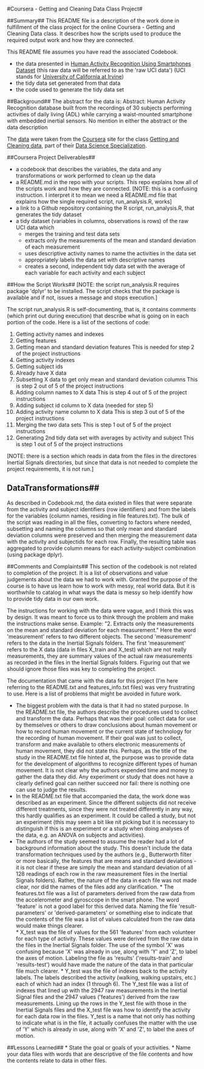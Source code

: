 #Coursera - Getting and Cleaning Data Class Project#

##Summary##
This README file is a description of the work done in fulfillment of the class project for the online Coursera - Getting and Cleaning Data class. It describes how the scripts used to produce the required output work and how they are connected.

This README file assumes you have read the associated Codebook.

* the data presented in [Human Activity Recognition Using Smartphones Dataset](http://archive.ics.uci.edu/ml/datasets/Human+Activity+Recognition+Using+Smartphones) (this raw data will be referred to as the 'raw UCI data') (UCI stands for [University of California at Irvine](http://www.ics.uci.edu/))
* the tidy data set generated from that data
* the code used to generate the tidy data set
    
##Background##
The abstract for the data is: Abstract: Human Activity Recognition database built from the recordings of 30 subjects performing activities of daily living (ADL) while carrying a waist-mounted smartphone with embedded inertial sensors. No mention in either the abstract or the data description 
    
The [data](https://d396qusza40orc.cloudfront.net/getdata%2Fprojectfiles%2FUCI%20HAR%20Dataset.zip ) were taken from the [Coursera](https://www.coursera.org/) site for the class [Getting and Cleaning data](https://www.coursera.org/course/getdata), part of their [Data Science Specialization](https://www.coursera.org/specialization/jhudatascience/1).

##Coursera Project Deliverables##
* a codebook that describes the variables, the data and any transformations or work performed to clean up the data
* a README.md in the repo with your scripts. This repo explains how all of the scripts work and how they are connected. [NOTE: this is a confusing instruction. I interpret it to mean we need a README.md file that explains how the single required script, run_analysis.R, works]
* a link to a Github repository containing the R script, run_analysis.R, that generates the tidy dataset
* a tidy dataset (variables in columns, observations is rows) of the raw UCI data which
    * merges the training and test data sets
    * extracts only the measurements of the mean and standard deviation of each measurement
    * uses descriptive activity names to name the activities in the data set
    * appropriately labels the data set with descriptive names
    * creates a second, independent tidy data set with the average of each variable for each activity and each subject

##How the Script Works##
[NOTE: the script run_analysis.R requires package 'dplyr' to be installed. The script checks that the package is available and if not, issues a message and stops execution.]

The script run_analysis.R is self-documenting, that is, it contains comments (which print out during execution) that describe what is going on in each portion of the code. Here is a list of the sections of code:

1. Getting activity names and indexes
2. Getting features
3. Getting mean and standard deviation features
    This is needed for step 2 of the project instructions
4. Getting activity indexes
5. Getting subject ids
6. Already have X data
7. Subsetting X data to get only mean and standard deviation columns
    This is step 2 out of 5 of the project instructions
8. Adding column names to X data
    This is step 4 out of 5 of the project instructions
9. Adding subject id column to X data (needed for step 5)
10. Adding activity name column to X data
    This is step 3 out of 5 of the project instructions
11. Merging the two data sets
    This is step 1 out of 5 of the project instructions
12. Generating 2nd tidy data set with averages by activity and subject
    This is step 1 out of 5 of the project instructions

[NOTE: there is a section which reads in data from the files in the directores Inertial Signals directories, but since that data is not needed to complete the project requirements, it is not run.]

## DataTransformations##
As described in Codebook.md, the data existed in files that were separate from the activity and subject identifiers (row identifiers) and from the labels for the variables (column names, residing in file features.txt). The bulk of the script was reading in all the files, converting to factors where needed, subsetting and naming the columns so that only mean and standard deviation columns were preserved and then merging the measurement data with the activity and subjectids for each row. Finally, the resulting table was aggregated to provide column means for each activity-subject combination (using package dplyr). 

##Comments and Complaints##
This section of the codebook is not related to completion of the project. It is a list of observations and value judgements about the data we had to work with.
Granted the purpose of the course is to have us learn how to work with messy, real world data. But it is worthwhile to catalog in what ways the data is messy so help identify how to provide tidy data in our own work.

The instructions for working with the data were vague, and I think this was by design. It was meant to force us to think through the problem and make the instructions make sense. Example: "2. Extracts only the measurements on the mean and standard deviation for each measurement." Here the word 'measurement' refers to two different objects. The second 'measurement' refers to the data in the Inertial Signals folders. The first 'measurement' refers to the X data (data in files X_train and X_test) which are not really measurements, they are summary values of the actual raw measurements as recorded in the files in the Inertial Signals folders. Figuring out that we should ignore those files was key to completing the project.

The documentation that came with the data for this project (I'm here referring to the README.txt and features_info.txt files) was very frustrating to use. Here is a list of problems that might be avoided in future work.

   * The biggest problem with the data is that it had no stated purpose. In the README.txt file, the authors describe the procedures used to collect and transform the data. Perhaps that was their goal: collect data for use by themselves or others to draw conclusions about human movement or how to record human movement or the current state of technology for the recording of human movement. If their goal was just to collect, transform and make available to others electronic measurements of human movement, they did not state this. Perhaps, as the title of the study in the README.txt file hinted at, the purpose was to provide data for the development of algorithms to recognize different types of human movement. It is not clear why the authors expended time and money to gather the data they did. Any experiment or study that does not have a clearly defined goal can neither succeed nor fail: there is nothing one can use to judge the results.
   * In the README.txt file that accompanied the data, the work done was described as an experiment. Since the different subjects did not receive different treatments, since they were not treated differently in any way, this hardly qualifies as an experiment. It could be called a study, but not an experiment (this may seem a bit like nit picking but it is necessary to distinguish if this is an experiment or a study when doing analyses of the data, e.g. an ANOVA on subjects and activities).
   * The authors of the study seemed to assume the reader had a lot of background information about the study. This doesn't include the data transformation techniques used  by the authors (e.g., Butterworth filter or more basically, the features that are means and standard deviations - it is not clear if these are simply the mean and standard deviation of all 128 readings of each row in the raw measurement files in the Inertial Signals folders). Rather, the nature of the data in each file was not made clear, nor did the names of the files add any clarification. 
    * The features.txt file was a list of parameters derived from the raw data from the accelerometer and gyrosccope in the smart phone. The word 'feature' is not a good label for this derived data. Naming the file 'result-parameters' or 'derived-parameters' or something else to indicate that the contents of the file was a list of values calculated from the raw data would make things clearer.  
    * X_test was the file of values for the 561 'features' from each volunteer for each type of activity. These values were derived from the raw data in the files in the Inertial Signals folder. The use of the symbol 'X' was confusing because 'X' was already in use, along with 'Y' and 'Z', to label the axes of motion. Labeling the file as 'results' ('results-train' and 'results-test') would have made the nature of the data in that particular file much clearer. 
    * Y_test was the file of indexes back to the activity labels. The labels described the activity (walking, walking upstairs, etc.) each of which had an index (1 through 6). The Y_test file was a list of indexes that lined up with the 2947 raw measurements in the Inertial Signal files and the 2947 values ('features') derived from the raw measurements. Lining up the rows in the Y_test file with those in the Inertial Signals files and the X_test file was how to identify the activity for each data row in the files. Y_test is a name that not only has nothing to indicate what is in the file, it actually confuses the matter with the use of 'Y' which is already in use, along with 'X' and 'Z', to label the axes of motion.
    
    
##Lessons Learned##
    * State the goal or goals of your activities.
    * Name your data files with words that are descriptive of the file contents and how the contents relate to data in other files. 

